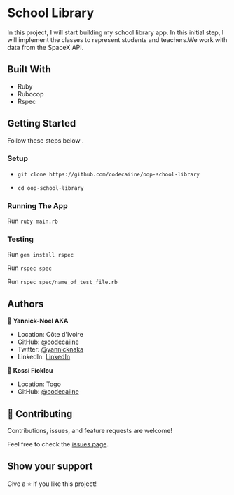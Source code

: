 # School Library

In this project, I will start building my school library app. In this initial step, I will implement the classes to represent students and teachers.We work with  data from the SpaceX API.

## Built With
- Ruby
- Rubocop
- Rspec

## Getting Started
Follow these steps below .

### Setup
- ```git clone https://github.com/codecaiine/oop-school-library```

- ```cd oop-school-library```

### Running The App
Run ```ruby main.rb``` 

### Testing

Run ```gem install rspec``` 

Run ```rspec spec``` 

Run ```rspec spec/name_of_test_file.rb``` 
## Authors

👤 **Yannick-Noel AKA**

- Location: Côte d'Ivoire
- GitHub: [@codecaiine](https://github.com/codecaiine)
- Twitter: [@yannicknaka](https://twitter.com/yannicknaka)
- LinkedIn: [LinkedIn](https://www.linkedin.com/in/yannick-no%C3%ABl-aka/)

👤 **Kossi Fioklou**

- Location: Togo
- GitHub: [@codecaiine](https://github.com/Kossi-stack)

## 🤝 Contributing

Contributions, issues, and feature requests are welcome!

Feel free to check the [issues page](https://github.com/codecaiine/oop-school-library/issues).

## Show your support

Give a ⭐️ if you like this project!
